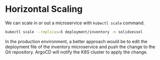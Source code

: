 # Horizontal Scaling

We can scale in or out a microservice with `kubectl scale` command.

```bash
kubectl scale --replicas=5 deployment/inventory -n solidvessel
```

In the production environment, a better approach would be to edit the deployment file of the inventory microservice and
push the change to the Git repository. ArgoCD will notify the K8S cluster to apply the change.